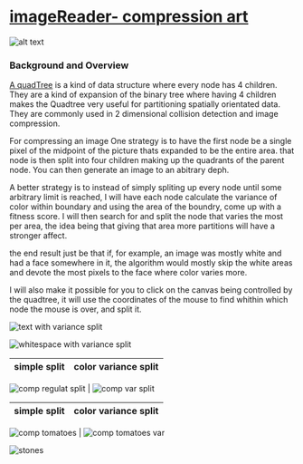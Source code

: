 # [imageReader- compression art](https://imagereader.herokuapp.com/) 
![alt text](https://res.cloudinary.com/flyakite/image/upload/v1512363891/download_2_zloy9n.png)
### Background and Overview

[A quadTree](https://en.wikipedia.org/wiki/Quadtree) is a kind of data structure where every node has 4 children. They are a kind of expansion of the binary tree where having 4 children makes the Quadtree very useful for partitioning spatially orientated data. They are commonly used in 2 dimensional collision detection and image compression.

For compressing an image One strategy is to have the first node be a single pixel of the midpoint of the picture thats expanded to be the entire area. that node is then split into four children making up the quadrants of the parent node. You can then generate an image to an abitrary deph.

A better strategy is to instead of simply spliting up every node until some arbitrary limit is reached, I will have each node calculate the variance of color within boundary and using the area of the boundry, come up with a fitness score. I will then search for and split the node that varies the most per area, the idea being that giving that area more partitions will have a stronger affect.

the end result just be that if, for example, an image was mostly white and had a face somewhere in it, the algorithm would mostly skip the white areas and devote the most pixels to the face where color varies more. 

I will also make it possible for you to click on the canvas being controlled by the quadtree, it will use the coordinates of the mouse to find whithin which node the mouse is over, and split it. 

![text with variance split](https://github.com/snorkleboy/imageReader/blob/master/assets/war_tlxpkw.gif)

![whitespace with variance split](https://github.com/snorkleboy/imageReader/blob/master/assets/flowersquarevar_ifiwtu.gif)

| simple split | color variance split |
| --------------- | --------------- |
![comp regulat split](https://github.com/snorkleboy/imageReader/blob/master/assets/stones-6_cnywjy.gif)
 |
![comp var split](https://github.com/snorkleboy/imageReader/blob/master/assets/ezgif.com-optimize.gif)

| simple split | color variance split |
| --------------- | --------------- |

![comp tomatoes](http://res.cloudinary.com/flyakite/image/upload/v1514431822/quadtreeorder_hhttov.png) 
|
![comp tomatoes var](http://res.cloudinary.com/flyakite/image/upload/v1514431820/quadtree_by_var_yzpqdc.png)

![stones](https://github.com/snorkleboy/imageReader/blob/master/assets/stones_wegr2r.gif)
